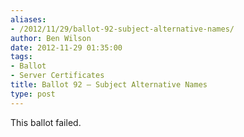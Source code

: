 ```yaml
---
aliases:
- /2012/11/29/ballot-92-subject-alternative-names/
author: Ben Wilson
date: 2012-11-29 01:35:00
tags:
- Ballot
- Server Certificates
title: Ballot 92 – Subject Alternative Names
type: post
---
```


This ballot failed.